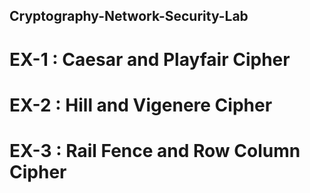 ## Cryptography-Network-Security-Lab

# EX-1 : Caesar and Playfair Cipher

# EX-2 : Hill and Vigenere Cipher

# EX-3 : Rail Fence and Row Column Cipher
